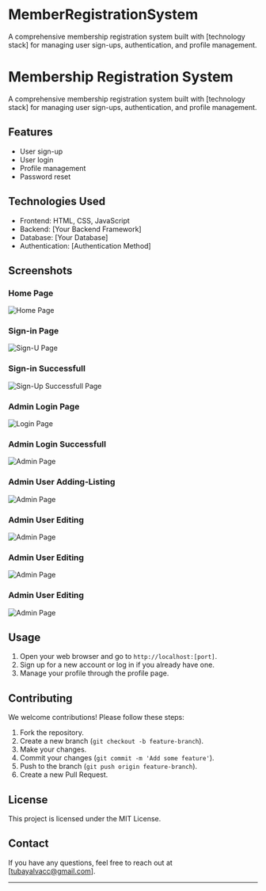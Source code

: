 # MemberRegistrationSystem
A comprehensive membership registration system built with [technology stack] for managing user sign-ups, authentication, and profile management.

# Membership Registration System

A comprehensive membership registration system built with [technology stack] for managing user sign-ups, authentication, and profile management.

## Features

- User sign-up
- User login
- Profile management
- Password reset

## Technologies Used

- Frontend: HTML, CSS, JavaScript
- Backend: [Your Backend Framework]
- Database: [Your Database]
- Authentication: [Authentication Method]

## Screenshots

### Home Page
![Home Page](images/home-page.png)

### Sign-in Page
![Sign-U Page](images/sign-in.png)

### Sign-in Successfull
![Sign-Up Successfull Page](images/sign-in-succesfull.png)

### Admin Login Page
![Login Page](images/admin-sign-in.png)

### Admin Login Successfull
![Admin Page](images/admin-signin-succesfull.png)

### Admin User Adding-Listing
![Admin Page](images/admin-management.png)

### Admin User Editing
![Admin Page](images/admin-editing.png)

### Admin User Editing
![Admin Page](images/data-updated.png)

### Admin User Editing
![Admin Page](images/data-deleted.png)


## Usage

1. Open your web browser and go to `http://localhost:[port]`.
2. Sign up for a new account or log in if you already have one.
3. Manage your profile through the profile page.

## Contributing

We welcome contributions! Please follow these steps:

1. Fork the repository.
2. Create a new branch (`git checkout -b feature-branch`).
3. Make your changes.
4. Commit your changes (`git commit -m 'Add some feature'`).
5. Push to the branch (`git push origin feature-branch`).
6. Create a new Pull Request.

## License

This project is licensed under the MIT License.

## Contact

If you have any questions, feel free to reach out at [tubayalvacc@gmail.com].

---
